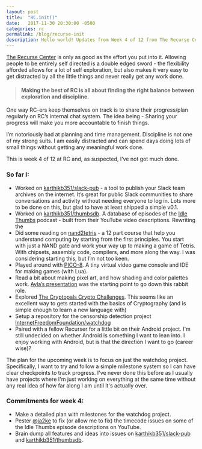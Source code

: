 ```yaml
---
layout: post
title:  "RC.init()"
date:   2017-11-30 20:30:00 -0500
categories: rc
permalink: /blog/recurse-init
description: Hello world! Updates from Week 4 of 12 from The Recurse Center.
---
```


[The Recurse Center](https://recurse.com) is only as good as the effort you put into it. Allowing people to be entirely self directed is a double edged sword - the flexibility afforded allows for a lot of self exploration, but also makes it very easy to get distracted by all the little things and never really get any work done.

  > #### Making the best of RC is all about finding the right balance between exploration and discipline.

One way RC-ers keep themselves on track is to share their progress/plan regularly on RC’s internal chat system. The idea being - Sharing your progress will make you more accountable to finish things.

I’m notoriously bad at planning and time management. Discipline is not one of my strong suits. I am easily distracted and can spend days doing lots of small things without getting any meaningful work done.

This is week 4 of 12 at RC and, as suspected, I’ve not got much done.

### So far I:
* Worked on [karthikb351/slack-pub](https://github.com/karthikb351/slack-pub) - a tool to publish your Slack team archives on the internet. It’s great for public Slack communities to share conversations and activity without needing everyone to log in.
Lots more to be done on this, but glad to have at least shipped a simple v0.1.
* Worked on [karthikb351/thumbsdb](https://github.com/karthikb351/thumbsdb). A database of episodes of the [Idle Thumbs](https://idlethumbs.net/idlethumbs) podcast - built from their YouTube video descriptions. Rewriting the
* Did some reading on [nand2tetris](http://nand2tetris.org) - a 12 part course that help you understand computing by starting from the first principles. You start with just a NAND gate and work your way up to making a game of Tetris. With chipsets, assembly code, compilers, and more along the way. I was considering starting this, but I’m not too keen.
* Played around with [PICO-8](https://www.lexaloffle.com/pico-8.php). A tiny virtual video game console and IDE for making games (with Lua).
* Read a bit about making pixel art, and how shading and color palettes work. [Ayla’s presentation](https://brid.gs/slides/pixel-art/#/) was the starting point to go down this rabbit role.
* Explored [The Cryptopals Crypto Challenges](https://cryptopals.com/). This seems like an excellent way to gets started with the basics of Cryptography (and is simple enough to learn a new language with)
* Setup a repository for the censorship detection project [InternetFreedomFoundation/watchdog](https://github.com/InternetFreedomFoundation/watchdog)
* Paired with a fellow Recurser for a little bit on their Android project. I'm still undecided on whether Android is something I want to lean into. I enjoy working with Android, but is that the direction I want to go (career wise)?

The plan for the upcoming week is to focus on just the watchdog project. Specifically, I want to try and follow a simple milestone system so I can have clear checkpoints to track progress. I've never done this before as I usually have projects where I'm just working on everything at the same time without any real idea of how far along I am until it's actually over.

### Commitments for week 4:

* Make a detailed plan with milestones for the watchdog project.
* Pester [@ja2ke](https://twitter.com/ja2ke) to fix (or allow me to fix) the timecode issues on some of the Idle Thumbs episode descriptions on YouTube.
* Brain dump all features and ideas into issues on [karthikb351/slack-pub](https://github.com/karthikb351/slack-pub) and [karthikb351/thumbsdb](https://github.com/karthikb351/thumbsdb).
